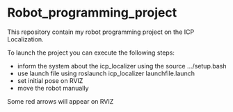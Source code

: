 # Robot_programming_project
This repository contain my robot programming project on the ICP Localization.

To launch the project you can execute the following steps:

- inform the system about the icp_localizer using the source .../setup.bash
- use launch file using roslaunch icp_localizer launchfile.launch
- set initial pose on RVIZ
- move the robot manually

Some red arrows will appear on RVIZ
